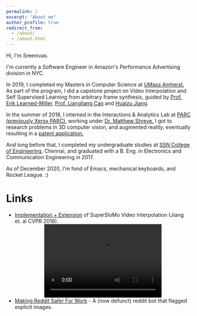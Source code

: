 ```yaml
---
permalink: /
excerpt: "About me"
author_profile: true
redirect_from: 
  - /about/
  - /about.html
---
```


Hi, I'm Sreenivas.

I'm currently a Software Engineer in Amazon's Performance Advertising division in NYC. 

In 2019, I completed my Masters in Computer Science at [UMass Amherst.](https://cics.umass.edu) As part of the program, I did a capstone project on Video Interpolation and Self Supervised Learning from arbitrary frame synthesis, guided by [Prof. Erik Learned-Miller](http://people.cs.umass.edu/~elm/), [Prof. Liangliang Cao](http://people.cs.umass.edu/~llcao/) and [Huaizu Jiang](https://people.cs.umass.edu/~hzjiang/).

In the summer of 2018, I interned in the Interactions & Analytics Lab at [PARC (previously Xerox PARC)](https://www.parc.com), working under [Dr. Matthew Shreve.](https://www.parc.com/about-parc/our-people/matthew-shreve/) I got to research problems in 3D computer vision, and augmented reality, eventually resulting in a [patent application.](https://patents.google.com/patent/US20200210680A1/en)

And long before that, I completed my undergraduate studies at [SSN College of Engineering](http://www.ssn.edu.in/), Chennai, and graduated with a B. Eng. in Electronics and Communication Engineering in 2017.


As of December 2020, I'm fond of Emacs, mechanical keyboards, and Rocket League. :)


# Links

* [Implementation + Extension](/projects/video-interpolation) of SuperSloMo Video Interpolation (Jiang et. al CVPR 2018).
  <video style="display:block; margin: 0 auto;" src="https://sreeni-demo-bucket.s3.amazonaws.com/teaser.mp4" width="320" height="200" controls preload autoplay loop></video>
* [Making Reddit Safer For Work](https://medium.com/@sreenivasvrao/introducing-u-riskyclickerbot-22b3d56d1e2a) - A (now defunct) reddit bot that flagged explicit images.
